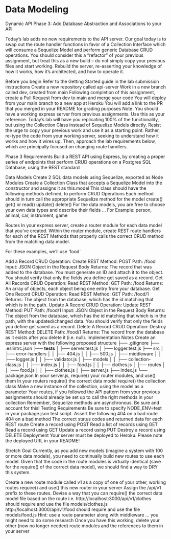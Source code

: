 # Data Modeling

Dynamic API Phase 3: Add Database Abstraction and Associations to your API

Today’s lab adds no new requirements to the API server. Our goal today is to swap out the route handler functions in favor of a Collection Interface which will consume a Sequelize Model and perform generic Database CRUD operations. You should consider this a “refactor” of your previous assignment, but treat this as a new build – do not simply copy your previous files and start working. Rebuild the server, re-asserting your knowledge of how it works, how it’s architected, and how to operate it.

Before you begin
Refer to the Getting Started guide in the lab submission instructions
Create a new repository called api-server
Work in a new branch called dev, created from main
Following completion of this assignment, create a Pull Request from dev to main and merge your code
You will deploy from your main branch to a new app at Heroku
You will add a link to the PR that you merged in your README for grading purposes
Note: You should have a working express server from previous assignments. Use this as your reference. Today’s lab will have you replicating 100% of the functionality, but using the Collection Class instead of Sequelize Models directly. Resist the urge to copy your previous work and use it as a starting point. Rather, re-type the code from your working server, seeking to understand how it works and how it wires up. Then, approach the lab requirements below, which are principally focused on changing route handlers.

Phase 3 Requirements
Build a REST API using Express, by creating a proper series of endpoints that perform CRUD operations on a Postgres SQL Database, using the REST standard

Data Models
Create 2 SQL data models using Sequelize, exported as Node Modules
Create a Collection Class that accepts a Sequelize Model into the constructor and assigns it as this.model
This class should have the following methods defined, to perform CRUD Operations
Each method should in turn call the appropriate Sequelize method for the model
create()
get() or read()
update()
delete()
For the data models, you are free to choose your own data types and describe their fields … For Example: person, animal, car, instrument, game

Routes
In your express server, create a router module for each data model that you’ve created. Within the router module, create REST route handlers for each of the REST Methods that properly calls the correct CRUD method from the matching data model.

For these examples, we’ll use ‘food`

Add a Record
CRUD Operation: Create
REST Method: POST
Path: /food
Input: JSON Object in the Request Body
Returns: The record that was added to the database.
You must generate an ID and attach it to the object.
You should verify that only the fields you define get saved as a record.
Get All Records
CRUD Operation: Read
REST Method: GET
Path: /food
Returns: An array of objects, each object being one entry from your database.
Get One Record
CRUD Operation: Read
REST Method: GET
Path: /food/1
Returns: The object from the database, which has the id matching that which is in the path.
Update A Record
CRUD Operation: Update
REST Method: PUT
Path: /food/1
Input: JSON Object in the Request Body
Returns: The object from the database, which has the id matching that which is in the path, with the updated/changed data.
You should verify that only the fields you define get saved as a record.
Delete A Record
CRUD Operation: Destroy
REST Method: DELETE
Path: /food/1
Returns: The record from the database as it exists after you delete it (i.e. null).
Implementation Notes
Create an express server with the following proposed structure
├── .gitignore
├── .eslintrc.json
├── __tests__
│   ├── server.test.js
│   ├── logger.test.js
├── src
│   ├── error-handlers
│   │   ├── 404.js
│   │   ├── 500.js
│   ├── middleware
│   │   ├── logger.js
│   │   ├── validator.js
│   ├── models
│   │   ├── collection-class.js
│   │   ├── index.js
│   │   ├── food.js
│   │   ├── clothes.js
│   ├── routes
│   │   ├── food.js
│   │   ├── clothes.js
│   ├── server.js
├── index.js
└── package.json
In your server.js, require() your router modules, and use() them
In your routers
require() the correct data model
require() the collection class
Make a new instance of the collection, using the model as a parameter
Your routes, if you followed the API pattern from your previous assignments should already be set up to call the right methods in your collection
Remember, Sequelize methods are asynchronous. Be sure and account for this!
Testing Requirements
Be sure to specify NODE_ENV=test in your package.json test script.
Assert the following
404 on a bad route
404 on a bad method
The correct status codes and returned data for each REST route
Create a record using POST
Read a list of records using GET
Read a record using GET
Update a record using PUT
Destroy a record using DELETE
Deployment
Your server must be deployed to Heroku. Please note the deployed URL in your README!

Stretch Goal
Currently, as you add new models (imagine a system with 100 or more data models), you need to continually build new routes to use each model. Given that the code in the route modules is virtually identical (save for the require() of the correct data model), we should find a way to DRY this system.

Create a new route module called v1 as a copy of one of your other, working routes
require() and use() this new router in your server
Assign the /api/v1 prefix to these routes.
Devise a way that you can require() the correct data model file based on the route
i.e.
http://localhost:3000/api/v1/clothes should require and use the file models/clothes.js
http://localhost:3000/api/v1/food should require and use the file models/food.js
Hint: use a route parameter along with middleware … you might need to do some research
Once you have this working, delete your other (now no longer needed) route modules and the references to them in your server
